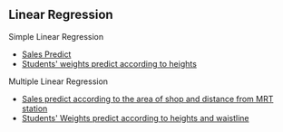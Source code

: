 ## Linear Regression
Simple Linear Regression
 * [Sales Predict](Simple%20Linear%20Regression/sales-predict.md)
 * [Students' weights predict according to heights](Simple%20Linear%20Regression/students.md)
 
Multiple Linear Regression
 * [Sales predict according to the area of shop and distance from MRT station](Multiple%20Linear%20Regression/Sales-predict-2.md)
 * [Students' Weights predict according to heights and waistline](Multiple%20Linear%20Regression/Students-2.md)
